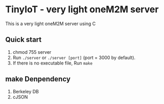 # TinyIoT - very light oneM2M server

This is a very light oneM2M server using C

## Quick start

1. chmod 755 server
2. Run `./server` or `./server [port]` (port = 3000 by default).
3. If there is no executable file, Run `make`

## make Denpendency

1. Berkeley DB
2. cJSON